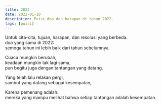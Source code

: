 ```yaml
---
title: 2022
date: 2022-01-10
description: Puisi doa dan harapan di tahun 2022.
tags: [puisi]
---
```

<div class="poetry">
Untuk cita-cita, tujuan, harapan, dan resolusi yang berbeda.<br>doa yang sama di 2022:<br>semoga tahun ini lebih baik dari tahun sebelumnya.

Cuaca mungkin berubah,<br>keadaan mungkin tak lagi sama,<br>pun begitu juga dengan tantangan yang datang.

Yang telah lalu relakan pergi,<br>sambut yang datang sebagai kesempatan,

Karena pemenang adalah:<br>mereka yang mampu melihat bahwa setiap tantangan adalah kesempatan.</div>

